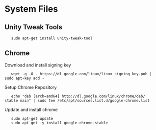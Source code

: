 # System Files

## Unity Tweak Tools

```
   sudo apt-get install unity-tweak-tool
```

## Chrome

Download and install signing key

```
   wget -q -O - https://dl.google.com/linux/linux_signing_key.pub | sudo apt-key add -
```

Setup Chrome Repository

```
   echo "deb [arch=amd64] http://dl.google.com/linux/chrome/deb/ stable main" | sudo tee /etc/apt/sources.list.d/google-chrome.list
```

Update and install chrome

```
   sudo apt-get update
   sudo apt-get -y install google-chrome-stable
```
